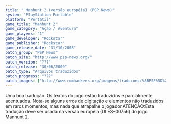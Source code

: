 ```yaml
---
title: " Manhunt 2 (versão européia) (PSP News)"
system: "PlayStation Portable"
platform: "Portátil"
game_title: "Manhunt 2"
game_category: "Ação / Aventura"
game_players: "1"
game_developer: "Rockstar"
game_publisher: "Rockstar"
game_release_date: "31/10/2008"
patch_group: "PSP News"
patch_site: "http://www.psp-news.org/"
patch_version: "???"
patch_release: "30/06/2009"
patch_type: "Arquivos traduzidos"
patch_progress: "???"
patch_images: ["http://www.romhackers.org/imagens/traducoes/%5BPSP%5D%20Manhunt%202%20-%20PSP%20News%20-%201.jpg","http://www.romhackers.org/imagens/traducoes/%5BPSP%5D%20Manhunt%202%20-%20PSP%20News%20-%204.jpg","http://www.romhackers.org/imagens/traducoes/%5BPSP%5D%20Manhunt%202%20-%20PSP%20News%20-%205.jpg"]
---
```

Uma boa tradução. Os textos do jogo estão traduzidos e parcialmente acentuados. Nota-se alguns erros de digitação e elementos não traduzidos em raros momentos, mas nada que atrapalhe o jogador.ATENÇÃO:Esta tradução deve ser usada na versão européia (ULES-00756) do jogo Manhunt 2.